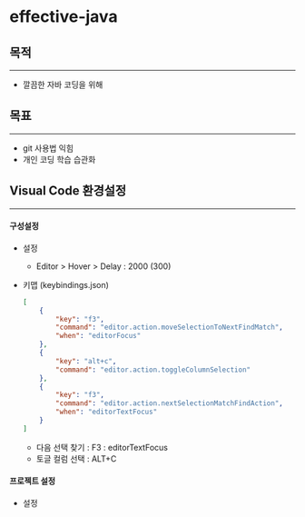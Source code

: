 # effective-java

## 목적
-------------------------------------------------------------------------------------
 - 깔끔한 자바 코딩을 위해

## 목표
-------------------------------------------------------------------------------------
 - git 사용법 익힘
 - 개인 코딩 학습 습관화


## Visual Code 환경설정
-------------------------------------------------------------------------------------
#### 구성설정
* 설정
	* Editor > Hover > Delay : 2000 (300)

* 키맵 (keybindings.json)
	```json
	[
		{
			"key": "f3",
			"command": "editor.action.moveSelectionToNextFindMatch",
			"when": "editorFocus"
		},
		{
			"key": "alt+c",
			"command": "editor.action.toggleColumnSelection"
		},
		{
			"key": "f3",
			"command": "editor.action.nextSelectionMatchFindAction",
			"when": "editorTextFocus"
		}
	]
	```
	* 다음 선택 찾기 : F3 : editorTextFocus
	* 토글 컬럼 선택 : ALT+C

#### 프로젝트 설정
* 설정
